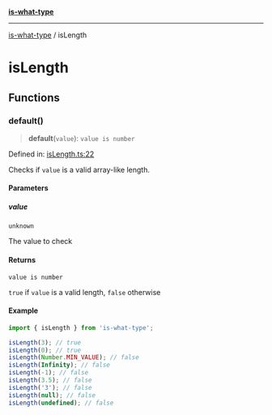 [**is-what-type**](index.md)

***

[is-what-type](modules.md) / isLength

# isLength

## Functions

### default()

> **default**(`value`): `value is number`

Defined in: [isLength.ts:22](https://github.com/fengxinming/is-what-type/blob/0c5056645ee3ca915d569899c6e6192d9d8dc8a8/src/isLength.ts#L22)

Checks if `value` is a valid array-like length.

#### Parameters

##### value

`unknown`

The value to check

#### Returns

`value is number`

`true` if `value` is a valid length, `false` otherwise

#### Example

```js
import { isLength } from 'is-what-type';

isLength(3); // true
isLength(0); // true
isLength(Number.MIN_VALUE); // false
isLength(Infinity); // false
isLength(-1); // false
isLength(3.5); // false
isLength('3'); // false
isLength(null); // false
isLength(undefined); // false
```
